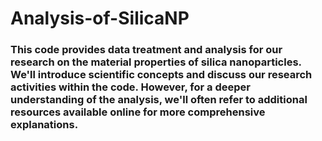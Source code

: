 # Analysis-of-SilicaNP

### This code provides data treatment and analysis for our research on the material properties of silica nanoparticles. We'll introduce scientific concepts and discuss our research activities within the code. However, for a deeper understanding of the analysis, we'll often refer to additional resources available online for more comprehensive explanations.
